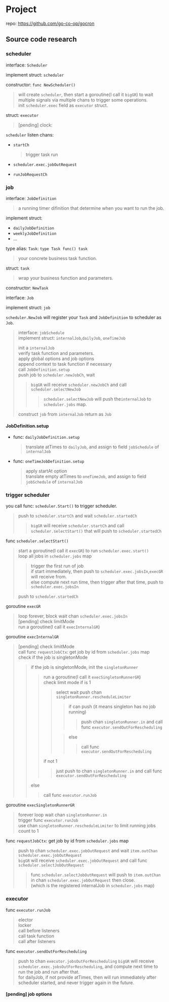 # Project

repo: https://github.com/go-co-op/gocron

## Source code research

### scheduler
interface: `Scheduler`

implement struct: `scheduler`

constructor: `func NewScheduler()`
> will create `scheduler`, then start a goroutine(I call it `bigGR`) to wait multiple signals via multiple chans to trigger some operations.  
> init `scheduler.exec` field as `executor` struct.  

struct: `executor`
> [pending] clock: 

`scheduler` listen chans:

- `startCh`
    > trigger task run
- `scheduler.exec.jobOutRequest`
    > 
- `runJobRequestCh`
### job
interface: `JobDefinition`
> a running timer difinition that determine when you want to run the job.

implement struct: 
- `dailyJobDefinition`
- `weeklyJobDefinition`
- ...

type alias: `Task`: `type Task func() task`
> your concrete business task function.

struct: `task`
> wrap your business function and parameters.

constructor: `NewTask`

interface: `Job`

implement struct: `job`

`scheduler.NewJob` will register your `Task` and `JobDefinition` to scheduler as `Job`.

> interface: `jobSchedule`  
> implement struct: `internalJob`,`dailyJob`, `oneTimeJob`    
>
> init a `internalJob`   
> verify task function and parameters.  
> apply global options and job options  
> append context to task function if necessary  
> call `JobDefinition.setup`   
> push job to `scheduler.newJobCh`, wait  
>> `bigGR` will receive `scheduler.newJobCh` and call `scheduler.selectNewJob`  
>>> `scheduler.selectNewJob` will push the`internalJob` to `scheduler.jobs` map.    
>
> construct `job`  from `internalJob` return as `Job`

#### JobDefinition.setup
- func: `dailyJobDefinition.setup` 
    > translate atTimes to `dailyJob`, and assign to field `jobSchedule` of `internalJob`  
- func: `oneTimeJobDefinition.setup`
    > apply startAt option  
    > translate empty atTimes to `oneTimeJob`, and assign to field `jobSchedule` of `internalJob`  

### trigger scheduler
you call func: `scheduler.Start()` to trigger scheduler.
> push to `scheduler.startCh` and wait `scheduler.startedCh`  
>> `bigGR` will receive `scheduler.startCh` and call `scheduler.selectStart()` that will push to `scheduler.startedCh`  

func `scheduler.selectStart()`
> start a goroutine(I call it `execGR`) to run `scheduler.exec.start()`   
> loop all jobs in `scheduler.jobs` map    
>> trigger the first run of job   
>> if start immediately, then push to `scheduler.exec.jobsIn`,`execGR` will receive from.  
>> else compute next run time, then trigger after that time, push to `scheduler.exec.jobsIn`  
>
> push to `scheduler.startedCh`

goroutine `execGR`
> loop forever, block wait chan `scheduler.exec.jobsIn`    
> [pending] check limitMode  
> run a goroutine(I call it `execInternalGR`)

goroutine `execInternalGR`
> [pending] check limitMode  
> call func `requestJobCtx`: get job by id from `scheduler.jobs` map  
> check if the job is singletonMode  
>> if the job is singletonMode, init the `singletonRunner`
>>> run a goroutine(I call it `execSingletonRunnerGR`)  
>>> check limit mode if is 1
>>>> select wait push chan `singletonRunner.rescheduleLimiter`   
>>>>> if can push (it means singleton has no job running)  
>>>>>> push chan `singletonRunner.in` and call func `executor.sendOutForRescheduling`  
>>>>
>>>>> else  
>>>>>> call func `executor.sendOutForRescheduling`  
>>>
>>> if not 1 
>>>> just push to chan `singletonRunner.in` and call func `executor.sendOutForRescheduling`  
>> 
>> else  
>>> call func `executor.runJob`

goroutine `execSingletonRunnerGR`
> forever loop wait chan `singletonRunner.in`  
> trigger func `executor.runJob`  
> use chan `singletonRunner.rescheduleLimiter` to limit running jobs count to 1


func `requestJobCtx`: get job by id from `scheduler.jobs` map  
> push to chan `scheduler.exec.jobOutRequest` and wait `item.outChan`  
> `scheduler.exec.jobOutRequest`  
> `bigGR` will receive `scheduler.exec.jobOutRequest` and call func `scheduler.selectJobOutRequest`    
>> func `scheduler.selectJobOutRequest` will push to `item.outChan` in chan `scheduler.exec.jobOutRequest` then close.    
>> (which is the registered internalJob in `scheduler.jobs` map)   




### executor
func `executor.runJob`
> elector  
> locker  
> call before listeners  
> call task function  
> call after listeners  

func `executor.sendOutForRescheduling`
> push to chan `executor.jobsOutForRescheduling`
> `bigGR` will receive `scheduler.exec.jobsOutForRescheduling`, and compute next time to run the job and run after that.  
> for dailyJob, if not provide atTimes, then will run immediately after scheduler started, and never trigger again in the future.

#### [pending] job options
